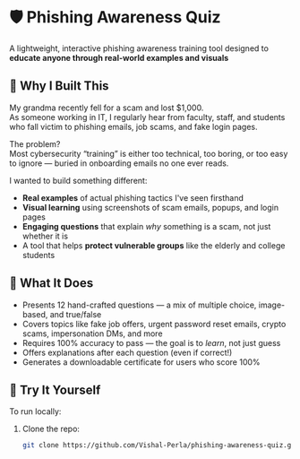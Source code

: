 # 🛡️ Phishing Awareness Quiz

A lightweight, interactive phishing awareness training tool designed to **educate anyone through real-world examples and visuals** 

## 📌 Why I Built This

My grandma recently fell for a scam and lost $1,000.  
As someone working in IT, I regularly hear from faculty, staff, and students who fall victim to phishing emails, job scams, and fake login pages.  

The problem?  
Most cybersecurity “training” is either too technical, too boring, or too easy to ignore — buried in onboarding emails no one ever reads.

I wanted to build something different:  
- **Real examples** of actual phishing tactics I've seen firsthand  
- **Visual learning** using screenshots of scam emails, popups, and login pages  
- **Engaging questions** that explain *why* something is a scam, not just whether it is  
- A tool that helps **protect vulnerable groups** like the elderly and college students  

## 🧠 What It Does

- Presents 12 hand-crafted questions — a mix of multiple choice, image-based, and true/false  
- Covers topics like fake job offers, urgent password reset emails, crypto scams, impersonation DMs, and more  
- Requires 100% accuracy to pass — the goal is to *learn*, not just guess  
- Offers explanations after each question (even if correct!)  
- Generates a downloadable certificate for users who score 100%

## 🚀 Try It Yourself

To run locally:

1. Clone the repo:
   ```bash
   git clone https://github.com/Vishal-Perla/phishing-awareness-quiz.git
